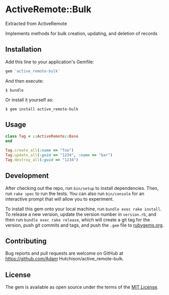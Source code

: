 # ActiveRemote::Bulk

Extracted from ActiveRemote

Implements methods for bulk creation, updating, and deletion of records

## Installation

Add this line to your application's Gemfile:

```ruby
gem 'active_remote-bulk'
```

And then execute:

    $ bundle

Or install it yourself as:

    $ gem install active_remote-bulk

## Usage

```ruby
class Tag < ::ActiveRemote::Base
end

Tag.create_all(:name => "foo")
Tag.update_all(:guid => "1234", :name => "bar")
Tag.destroy_all(:guid => "1234")
```

## Development

After checking out the repo, run `bin/setup` to install dependencies. Then, run `rake spec` to run the tests. You can also run `bin/console` for an interactive prompt that will allow you to experiment.

To install this gem onto your local machine, run `bundle exec rake install`. To release a new version, update the version number in `version.rb`, and then run `bundle exec rake release`, which will create a git tag for the version, push git commits and tags, and push the `.gem` file to [rubygems.org](https://rubygems.org).

## Contributing

Bug reports and pull requests are welcome on GitHub at https://github.com/Adam Hutchison/active_remote-bulk.


## License

The gem is available as open source under the terms of the [MIT License](http://opensource.org/licenses/MIT).

